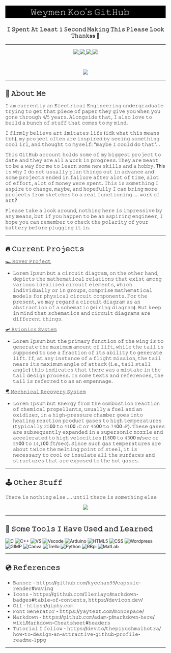 <p align="center">
  <a href="https://youtu.be/xcaQ95P2-0M" target="_blank">
  <img src="https://github.com/WeymenKoo/WeymenKoo/blob/main/Stuff.png"/>
  </a>
</p>


<h3 align="center">𝙸 𝚂𝚙𝚎𝚗𝚝 𝙰𝚝 𝙻𝚎𝚊𝚜𝚝 𝟷 𝚂𝚎𝚌𝚘𝚗𝚍 𝙼𝚊𝚔𝚒𝚗𝚐 𝚃𝚑𝚒𝚜 𝙿𝚕𝚎𝚊𝚜𝚎 𝙻𝚘𝚘𝚔 𝚃𝚑𝚊𝚗𝚔ss 🍵</h3>

<hr> 

<p align="center">
  <a href="https://www.linkedin.com/in/weymenkoo/" target="_blank">
    <img height="30" src="https://img.shields.io/badge/linkedin-%230077B5.svg?style=for-the-badge&logo=linkedin&logoColor=white"/>
  </a>
  <a href="mailto:kchweymen@gmail.com" target="_blank">
    <img height="30" src="https://img.shields.io/badge/Gmail-D14836?style=for-the-badge&logo=gmail&logoColor=white"/>
  </a>
  <a href="https://www.reddit.com/user/kooweymen" target="_blank">
    <img height="30" src="https://img.shields.io/badge/Reddit-%23FF4500.svg?style=for-the-badge&logo=Reddit&logoColor=white"/>
  </a>
  <a href="https://www.youtube.com/watch?v=lpiB2wMc49g" target="_blank">
    <img height="30" src="https://img.shields.io/badge/Discord-%237289DA.svg?style=for-the-badge&logo=discord&logoColor=white"/>
  </a>
</p>

<br>

<p align="center">
  <a href="https://youtu.be/b9TE3226T-g">
  <img height="400" src="https://media.giphy.com/media/3ov9jVnbc2E7rCO0Ao/giphy.gif"/>
  </a>
</p>

<hr> 


## 📸 𝙰𝚋𝚘𝚞𝚝 𝙼𝚎 

𝙸 𝚊𝚖 𝚌𝚞𝚛𝚛𝚎𝚗𝚝𝚕𝚢 𝚊𝚗 𝙴𝚕𝚎𝚌𝚝𝚛𝚒𝚌𝚊𝚕 𝙴𝚗𝚐𝚒𝚗𝚎𝚎𝚛𝚒𝚗𝚐 𝚞𝚗𝚍𝚎𝚛𝚐𝚛𝚊𝚍𝚞𝚊𝚝𝚎 𝚝𝚛𝚢𝚒𝚗𝚐 𝚝𝚘 𝚐𝚎𝚝 𝚝𝚑𝚊𝚝 𝚙𝚒𝚎𝚌𝚎 𝚘𝚏 𝚙𝚊𝚙𝚎𝚛 𝚝𝚑𝚎𝚢 𝚐𝚒𝚟𝚎 𝚢𝚘𝚞 𝚠𝚑𝚎𝚗 𝚢𝚘𝚞 𝚐𝚘𝚗𝚎 𝚝𝚑𝚛𝚘𝚞𝚐𝚑 𝟺/𝟻 𝚢𝚎𝚊𝚛𝚜. 𝙰𝚕𝚘𝚗𝚐𝚜𝚒𝚍𝚎 𝚝𝚑𝚊𝚝, 𝙸 𝚊𝚕𝚜𝚘 𝚕𝚘𝚟𝚎 𝚝𝚘 𝚋𝚞𝚒𝚕𝚍 𝚊 𝚋𝚞𝚗𝚌𝚑 𝚘𝚏 𝚜𝚝𝚞𝚏𝚏 𝚝𝚑𝚊𝚝 𝚌𝚘𝚖𝚎𝚜 𝚝𝚘 𝚖𝚢 𝚖𝚒𝚗𝚍. 

𝙸 𝚏𝚒𝚛𝚖𝚕𝚢 𝚋𝚎𝚕𝚒𝚎𝚟𝚎 𝚊𝚛𝚝 𝚒𝚖𝚒𝚝𝚊𝚝𝚎𝚜 𝚕𝚒𝚏𝚎 (𝚒𝚍𝚔 𝚠𝚑𝚊𝚝 𝚝𝚑𝚒𝚜 𝚖𝚎𝚊𝚗𝚜 𝚝𝚋𝚑), 𝚖𝚢 𝚙𝚛𝚘𝚓𝚎𝚌𝚝 𝚘𝚏𝚝𝚎𝚗 𝚊𝚛𝚎 𝚒𝚗𝚜𝚙𝚒𝚛𝚎𝚍 𝚋𝚢 𝚜𝚎𝚎𝚒𝚗𝚐 𝚜𝚘𝚖𝚎𝚝𝚑𝚒𝚗𝚐 𝚌𝚘𝚘𝚕 𝚒𝚛𝚕, 𝚊𝚗𝚍 𝚝𝚑𝚘𝚞𝚐𝚑𝚝 𝚝𝚘 𝚖𝚢𝚜𝚎𝚕𝚏: "𝚖𝚊𝚢𝚋𝚎 𝙸 𝚌𝚘𝚞𝚕𝚍 𝚍𝚘 𝚝𝚑𝚊𝚝"...

𝚃𝚑𝚒𝚜 𝙶𝚒𝚝𝙷𝚞𝚋 𝚊𝚌𝚌𝚘𝚞𝚗𝚝 𝚑𝚘𝚕𝚍𝚜 𝚜𝚘𝚖𝚎 𝚘𝚏 𝚖𝚢 𝚋𝚒𝚐𝚐𝚎𝚜𝚝 𝚙𝚛𝚘𝚓𝚎𝚌𝚝 𝚝𝚘 𝚍𝚊𝚝𝚎 𝚊𝚗𝚍 𝚝𝚑𝚎𝚢 𝚊𝚛𝚎 𝚊𝚕𝚕 𝚊 𝚠𝚘𝚛𝚔 𝚒𝚗 𝚙𝚛𝚘𝚐𝚛𝚎𝚜𝚜. 𝚃𝚑𝚎𝚢 𝚊𝚛𝚎 𝚖𝚎𝚊𝚗𝚝 𝚝𝚘 𝚋𝚎 𝚊 𝚠𝚊𝚢 𝚏𝚘𝚛 𝚖𝚎 𝚝𝚘 𝚕𝚎𝚊𝚛𝚗 𝚜𝚘𝚖𝚎 𝚗𝚎𝚠 𝚜𝚔𝚒𝚕𝚕𝚜 𝚊𝚗𝚍 𝚊 𝚑𝚘𝚋𝚋𝚢. This 𝚒𝚜 𝚠𝚑𝚢 𝙸 𝚍𝚘 𝚗𝚘𝚝 𝚞𝚜𝚞𝚊𝚕𝚕𝚢 𝚙𝚕𝚊𝚗 𝚝𝚑𝚒𝚗𝚐𝚜 𝚘𝚞𝚝 𝚒𝚗 𝚊𝚍𝚟𝚊𝚗𝚌𝚎 𝚊𝚗𝚍 𝚜𝚘𝚖𝚎 𝚙𝚛𝚘𝚓𝚎𝚌𝚝𝚜 𝚎𝚗𝚍𝚎𝚍 𝚒𝚗 𝚏𝚊𝚒𝚕𝚞𝚛𝚎 𝚊𝚏𝚝𝚎𝚛 𝚊𝚕𝚘𝚝 𝚘𝚏 𝚝𝚒𝚖𝚎, 𝚊𝚕𝚘𝚝 𝚘𝚏 𝚎𝚏𝚏𝚘𝚛𝚝, 𝚊𝚕𝚘𝚝 𝚘𝚏 𝚖𝚘𝚗𝚎𝚢 𝚠𝚎𝚛𝚎 𝚜𝚙𝚎𝚗𝚝. 𝚃𝚑𝚒𝚜 𝚒𝚜 𝚜𝚘𝚖𝚎𝚝𝚑𝚒𝚗𝚐 𝙸 𝚊𝚜𝚙𝚒𝚛𝚎 𝚝𝚘 𝚌𝚑𝚊𝚗𝚐𝚎, 𝚖𝚊𝚢𝚋𝚎, 𝚊𝚗𝚍 𝚑𝚘𝚙𝚎𝚏𝚞𝚕𝚕𝚢 𝙸 𝚌𝚊𝚗 𝚋𝚛𝚒𝚗𝚐 𝚖𝚘𝚛𝚎 𝚙𝚛𝚘𝚓𝚎𝚌𝚝𝚜 𝚏𝚛𝚘𝚖 𝚜𝚔𝚎𝚝𝚌𝚑𝚎𝚜 𝚝𝚘 𝚊 𝚛𝚎𝚊𝚕 𝚏𝚞𝚗𝚌𝚝𝚒𝚘𝚗𝚒𝚗𝚐 .... 𝚠𝚘𝚛𝚔 𝚘𝚏 𝚊𝚛𝚝?

𝙿𝚕𝚎𝚊𝚜𝚎 𝚝𝚊𝚔𝚎 𝚊 𝚕𝚘𝚘𝚔 𝚊𝚛𝚘𝚞𝚗𝚍, 𝚗𝚘𝚝𝚑𝚒𝚗𝚐 𝚑𝚎𝚛𝚎 𝚒𝚜 𝚒𝚖𝚙𝚛𝚎𝚜𝚜𝚒𝚟𝚎 𝚋𝚢 𝚊𝚗𝚢 𝚖𝚎𝚊𝚗𝚜, 𝚋𝚞𝚝 𝚒𝚏 𝚢𝚘𝚞 𝚑𝚊𝚙𝚙𝚎𝚗 𝚝𝚘 𝚋𝚎 𝚊𝚗 𝚊𝚜𝚙𝚒𝚛𝚒𝚗𝚐 𝚎𝚗𝚐𝚒𝚗𝚎𝚎𝚛, 𝙸 𝚑𝚘𝚙𝚎 𝚢𝚘𝚞 𝚌𝚊𝚗 𝚛𝚎𝚖𝚎𝚖𝚋𝚎𝚛 𝚝𝚘 𝚌𝚑𝚎𝚌𝚔 𝚝𝚑𝚎 𝚙𝚘𝚕𝚊𝚛𝚒𝚝𝚢 𝚘𝚏 𝚢𝚘𝚞𝚛 𝚋𝚊𝚝𝚝𝚎𝚛𝚢 𝚋𝚎𝚏𝚘𝚛𝚎 𝚙𝚕𝚞𝚐𝚐𝚒𝚗𝚐 𝚒𝚝 𝚒𝚗.

<hr>

## 🔥 𝙲𝚞𝚛𝚛𝚎𝚗𝚝 𝙿𝚛𝚘𝚓𝚎𝚌𝚝𝚜

[🏎️ 𝚁𝚘𝚟𝚎𝚛 𝙿𝚛𝚘𝚓𝚎𝚌𝚝](https://github.com/WeymenKoo/Rover-Project)
- 𝙻𝚘𝚛𝚎𝚖 𝙸𝚙𝚜𝚞𝚖 𝚋𝚞𝚝 𝚊 𝚌𝚒𝚛𝚌𝚞𝚒𝚝 𝚍𝚒𝚊𝚐𝚛𝚊𝚖, 𝚘𝚗 𝚝𝚑𝚎 𝚘𝚝𝚑𝚎𝚛 𝚑𝚊𝚗𝚍, 𝚍𝚎𝚙𝚒𝚌𝚝𝚜 𝚝𝚑𝚎 𝚖𝚊𝚝𝚑𝚎𝚖𝚊𝚝𝚒𝚌𝚊𝚕 𝚛𝚎𝚕𝚊𝚝𝚒𝚘𝚗𝚜 𝚝𝚑𝚊𝚝 𝚎𝚡𝚒𝚜𝚝 𝚊𝚖𝚘𝚗𝚐 𝚟𝚊𝚛𝚒𝚘𝚞𝚜 𝚒𝚍𝚎𝚊𝚕𝚒𝚣𝚎𝚍 𝚌𝚒𝚛𝚌𝚞𝚒𝚝 𝚎𝚕𝚎𝚖𝚎𝚗𝚝𝚜, 𝚠𝚑𝚒𝚌𝚑 𝚒𝚗𝚍𝚒𝚟𝚒𝚍𝚞𝚊𝚕𝚕𝚢 𝚘𝚛 𝚒𝚗 𝚐𝚛𝚘𝚞𝚙𝚜, 𝚌𝚘𝚖𝚙𝚛𝚒𝚜𝚎 𝚖𝚊𝚝𝚑𝚎𝚖𝚊𝚝𝚒𝚌𝚊𝚕 𝚖𝚘𝚍𝚎𝚕𝚜 𝚏𝚘𝚛 𝚙𝚑𝚢𝚜𝚒𝚌𝚊𝚕 𝚌𝚒𝚛𝚌𝚞𝚒𝚝 𝚌𝚘𝚖𝚙𝚘𝚗𝚎𝚗𝚝𝚜. 𝙵𝚘𝚛 𝚝𝚑𝚎 𝚙𝚛𝚎𝚜𝚎𝚗𝚝, 𝚠𝚎 𝚖𝚊𝚢 𝚛𝚎𝚐𝚊𝚛𝚍 𝚊 𝚌𝚒𝚛𝚌𝚞𝚒𝚝 𝚍𝚒𝚊𝚐𝚛𝚊𝚖 𝚊𝚜 𝚊𝚗 𝚊𝚋𝚜𝚝𝚛𝚊𝚌𝚝𝚒𝚘𝚗 𝚘𝚏 𝚊 𝚜𝚌𝚑𝚎𝚖𝚊𝚝𝚒𝚌 (𝚠𝚒𝚛𝚒𝚗𝚐 𝚍𝚒𝚊𝚐𝚛𝚊𝚖). 𝙱𝚞𝚝 𝚔𝚎𝚎𝚙 𝚒𝚗 𝚖𝚒𝚗𝚍 𝚝𝚑𝚊𝚝 𝚜𝚌𝚑𝚎𝚖𝚊𝚝𝚒𝚌𝚜 𝚊𝚗𝚍 𝚌𝚒𝚛𝚌𝚞𝚒𝚝 𝚍𝚒𝚊𝚐𝚛𝚊𝚖𝚜 𝚊𝚛𝚎 𝚍𝚒𝚏𝚏𝚎𝚛𝚎𝚗𝚝 𝚝𝚑𝚒𝚗𝚐𝚜. 

[🛩️ 𝙰𝚟𝚒𝚘𝚗𝚒𝚌𝚜 𝚂𝚢𝚜𝚝𝚎𝚖](https://github.com/WeymenKoo/Water-Rocket-Avionics)
- 𝙻𝚘𝚛𝚎𝚖 𝙸𝚙𝚜𝚞𝚖 𝚋𝚞𝚝 𝚝𝚑𝚎 𝚙𝚛𝚒𝚖𝚊𝚛𝚢 𝚏𝚞𝚗𝚌𝚝𝚒𝚘𝚗 𝚘𝚏 𝚝𝚑𝚎 𝚠𝚒𝚗𝚐 𝚒𝚜 𝚝𝚘 𝚐𝚎𝚗𝚎𝚛𝚊𝚝𝚎 𝚝𝚑𝚎 𝚖𝚊𝚡𝚒𝚖𝚞𝚖 𝚊𝚖𝚘𝚞𝚗𝚝 𝚘𝚏 𝚕𝚒𝚏𝚝, 𝚠𝚑𝚒𝚕𝚎 𝚝𝚑𝚎 𝚝𝚊𝚒𝚕 𝚒𝚜 𝚜𝚞𝚙𝚙𝚘𝚜𝚎𝚍 𝚝𝚘 𝚞𝚜𝚎 𝚊 𝚏𝚛𝚊𝚌𝚝𝚒𝚘𝚗 𝚘𝚏 𝚒𝚝𝚜 𝚊𝚋𝚒𝚕𝚒𝚝𝚢 𝚝𝚘 𝚐𝚎𝚗𝚎𝚛𝚊𝚝𝚎 𝚕𝚒𝚏𝚝. 𝙸𝚏, 𝚊𝚝 𝚊𝚗𝚢 𝚒𝚗𝚜𝚝𝚊𝚗𝚌𝚎 𝚘𝚏 𝚊 𝚏𝚕𝚒𝚐𝚑𝚝 𝚖𝚒𝚜𝚜𝚒𝚘𝚗, 𝚝𝚑𝚎 𝚝𝚊𝚒𝚕 𝚗𝚎𝚊𝚛𝚜 𝚒𝚝𝚜 𝚖𝚊𝚡𝚒𝚖𝚞𝚖 𝚊𝚗𝚐𝚕𝚎 𝚘𝚏 𝚊𝚝𝚝𝚊𝚌𝚔 (𝚒.𝚎., 𝚝𝚊𝚒𝚕 𝚜𝚝𝚊𝚕𝚕 𝚊𝚗𝚐𝚕𝚎) 𝚝𝚑𝚒𝚜 𝚒𝚗𝚍𝚒𝚌𝚊𝚝𝚎𝚜 𝚝𝚑𝚊𝚝 𝚝𝚑𝚎𝚛𝚎 𝚠𝚊𝚜 𝚊 𝚖𝚒𝚜𝚝𝚊𝚔𝚎 𝚒𝚗 𝚝𝚑𝚎 𝚝𝚊𝚒𝚕 𝚍𝚎𝚜𝚒𝚐𝚗 𝚙𝚛𝚘𝚌𝚎𝚜𝚜. 𝙸𝚗 𝚜𝚘𝚖𝚎 𝚝𝚎𝚡𝚝𝚜 𝚊𝚗𝚍 𝚛𝚎𝚏𝚎𝚛𝚎𝚗𝚌𝚎𝚜, 𝚝𝚑𝚎 𝚝𝚊𝚒𝚕 𝚒𝚜 𝚛𝚎𝚏𝚎𝚛𝚛𝚎𝚍 𝚝𝚘 𝚊𝚜 𝚊𝚗 𝚎𝚖𝚙𝚎𝚗𝚗𝚊𝚐𝚎.

[🪂 𝙼𝚎𝚌𝚑𝚗𝚒𝚌𝚊𝚕 𝚁𝚎𝚌𝚘𝚟𝚎𝚛𝚢 𝚂𝚢𝚜𝚝𝚎𝚖](https://github.com/WeymenKoo/Water-Rocket-Avionics)
- 𝙻𝚘𝚛𝚎𝚖 𝙸𝚙𝚜𝚞𝚖 𝚋𝚞𝚝 𝙴𝚗𝚎𝚛𝚐𝚢 𝚏𝚛𝚘𝚖 𝚝𝚑𝚎 𝚌𝚘𝚖𝚋𝚞𝚜𝚝𝚒𝚘𝚗 𝚛𝚎𝚊𝚌𝚝𝚒𝚘𝚗 𝚘𝚏 𝚌𝚑𝚎𝚖𝚒𝚌𝚊𝚕 𝚙𝚛𝚘𝚙𝚎𝚕𝚕𝚊𝚗𝚝𝚜, 𝚞𝚜𝚞𝚊𝚕𝚕𝚢 𝚊 𝚏𝚞𝚎𝚕 𝚊𝚗𝚍 𝚊𝚗 𝚘𝚡𝚒𝚍𝚒𝚣𝚎𝚛, 𝚒𝚗 𝚊 𝚑𝚒𝚐𝚑-𝚙𝚛𝚎𝚜𝚜𝚞𝚛𝚎 𝚌𝚑𝚊𝚖𝚋𝚎𝚛 𝚐𝚘𝚎𝚜 𝚒𝚗𝚝𝚘 𝚑𝚎𝚊𝚝𝚒𝚗𝚐 𝚛𝚎𝚊𝚌𝚝𝚒𝚘𝚗 𝚙𝚛𝚘𝚍𝚞𝚌𝚝 𝚐𝚊𝚜𝚎𝚜 𝚝𝚘 𝚑𝚒𝚐𝚑 𝚝𝚎𝚖𝚙𝚎𝚛𝚊𝚝𝚞𝚛𝚎𝚜 (𝚝𝚢𝚙𝚒𝚌𝚊𝚕𝚕𝚢 𝟸𝟻00 𝚝𝚘 𝟺𝟷00 ∘𝙲 𝚘𝚛 𝟺𝟻00 𝚝𝚘 𝟽𝟺00 ∘𝙵). 𝚃𝚑𝚎𝚜𝚎 𝚐𝚊𝚜𝚎𝚜 𝚊𝚛𝚎 𝚜𝚞𝚋𝚜𝚎𝚚𝚞𝚎𝚗𝚝𝚕𝚢 𝚎𝚡𝚙𝚊𝚗𝚍𝚎𝚍 𝚒𝚗 𝚊 𝚜𝚞𝚙𝚎𝚛𝚜𝚘𝚗𝚒𝚌 𝚗𝚘𝚣𝚣𝚕𝚎 𝚊𝚗𝚍 𝚊𝚌𝚌𝚎𝚕𝚎𝚛𝚊𝚝𝚎𝚍 𝚝𝚘 𝚑𝚒𝚐𝚑 𝚟𝚎𝚕𝚘𝚌𝚒𝚝𝚒𝚎𝚜 (𝟷𝟾00 𝚝𝚘 𝟺𝟹00 𝚖/𝚜𝚎𝚌 𝚘𝚛 𝟻𝟿00 𝚝𝚘 𝟷𝟺,𝟷00 𝚏𝚝/𝚜𝚎𝚌). 𝚂𝚒𝚗𝚌𝚎 𝚜𝚞𝚌𝚑 𝚐𝚊𝚜 𝚝𝚎𝚖𝚙𝚎𝚛𝚊𝚝𝚞𝚛𝚎𝚜 𝚊𝚛𝚎 𝚊𝚋𝚘𝚞𝚝 𝚝𝚠𝚒𝚌𝚎 𝚝𝚑𝚎 𝚖𝚎𝚕𝚝𝚒𝚗𝚐 𝚙𝚘𝚒𝚗𝚝 𝚘𝚏 𝚜𝚝𝚎𝚎𝚕, 𝚒𝚝 𝚒𝚜 𝚗𝚎𝚌𝚎𝚜𝚜𝚊𝚛𝚢 𝚝𝚘 𝚌𝚘𝚘𝚕 𝚘𝚛 𝚒𝚗𝚜𝚞𝚕𝚊𝚝𝚎 𝚊𝚕𝚕 𝚝𝚑𝚎 𝚜𝚞𝚛𝚏𝚊𝚌𝚎𝚜 𝚊𝚗𝚍 𝚜𝚝𝚛𝚞𝚌𝚝𝚞𝚛𝚎𝚜 𝚝𝚑𝚊𝚝 𝚊𝚛𝚎 𝚎𝚡𝚙𝚘𝚜𝚎𝚍 𝚝𝚘 𝚝𝚑𝚎 𝚑𝚘𝚝 𝚐𝚊𝚜𝚎𝚜.

<hr>

## 🕹️ 𝙾𝚝𝚑𝚎𝚛 𝚂𝚝𝚞𝚏𝚏

𝚃𝚑𝚎𝚛𝚎 𝚒𝚜 𝚗𝚘𝚝𝚑𝚒𝚗𝚐 𝚎𝚕𝚜𝚎 .... 𝚞𝚗𝚝𝚒𝚕 𝚝𝚑𝚎𝚛𝚎 𝚒𝚜 𝚜𝚘𝚖𝚎𝚝𝚑𝚒𝚗𝚐 𝚎𝚕𝚜𝚎

<p align="center">
  <a href="https://youtu.be/GCe-D6sTLoc">
  <img height="400" src="https://media.giphy.com/media/3oEduVhPTUAzqm03NS/giphy.gif"/>
  </a>
</p>

<hr>

## 💾 𝚂𝚘𝚖𝚎 𝚃𝚘𝚘𝚕𝚜 𝙸 𝙷𝚊𝚟𝚎 𝚄𝚜𝚎𝚍 𝚊𝚗𝚍 𝙻𝚎𝚊𝚛𝚗𝚎𝚍

<p align="left">
 <img src="https://cdn.jsdelivr.net/gh/devicons/devicon/icons/c/c-line.svg" alt="C" width="45" height="45"/>
<img src="https://cdn.jsdelivr.net/gh/devicons/devicon/icons/cplusplus/cplusplus-line.svg" alt="C++" width="45" height="45"/>
  <img src="https://cdn.jsdelivr.net/gh/devicons/devicon/icons/visualstudio/visualstudio-plain.svg" alt="VS" width="45" height="45"/>
  <img src="https://cdn.jsdelivr.net/gh/devicons/devicon/icons/vscode/vscode-original.svg" alt="Vscode" width="45" height="45"/>
    <img src="https://cdn.jsdelivr.net/gh/devicons/devicon/icons/arduino/arduino-original-wordmark.svg" alt="Arduino" width="45" height="45"/>

<img src="https://cdn.jsdelivr.net/gh/devicons/devicon/icons/html5/html5-plain.svg" alt="HTML5" width="45" height="45"/>
  <img src="https://cdn.jsdelivr.net/gh/devicons/devicon/icons/css3/css3-plain.svg" alt="CSS" width="45" height="45"/>
    <img src="https://cdn.jsdelivr.net/gh/devicons/devicon/icons/wordpress/wordpress-plain.svg" alt="Wordpress" width="45" height="45"/>
  <img src="https://cdn.jsdelivr.net/gh/devicons/devicon/icons/gimp/gimp-original.svg" alt="GIMP" width="45" height="45"/>
  <img src="https://cdn.jsdelivr.net/gh/devicons/devicon/icons/canva/canva-original.svg" alt="Canva" width="45" height="45"/>
  <img src="https://cdn.jsdelivr.net/gh/devicons/devicon/icons/trello/trello-plain.svg" alt="Trello" width="45" height="45"/>

<img src="https://cdn.jsdelivr.net/gh/devicons/devicon/icons/python/python-original.svg" alt="Python" width="45" height="45"/>
<img src="https://cdn.jsdelivr.net/gh/devicons/devicon/icons/raspberrypi/raspberrypi-original.svg" alt="RBpi" width="45" height="45"/>
  <img src="https://cdn.jsdelivr.net/gh/devicons/devicon/icons/matlab/matlab-original.svg" alt="MatLab" width="45" height="45"/>

</p>

<hr>

## 💿 𝚁𝚎𝚏𝚎𝚛𝚎𝚗𝚌𝚎𝚜 

- 𝙱𝚊𝚗𝚗𝚎𝚛 - 𝚑𝚝𝚝𝚙𝚜://𝚐𝚒𝚝𝚑𝚞𝚋.𝚌𝚘𝚖/𝚔𝚢𝚎𝚌𝚑𝚊𝚗𝟿𝟿/𝚌𝚊𝚙𝚜𝚞𝚕𝚎-𝚛𝚎𝚗𝚍𝚎𝚛#𝚠𝚊𝚟𝚒𝚗𝚐
- 𝙸𝚌𝚘𝚗𝚜 - 𝚑𝚝𝚝𝚙𝚜://𝚐𝚒𝚝𝚑𝚞𝚋.𝚌𝚘𝚖/𝙸𝚕𝚎𝚛𝚒𝚊𝚢𝚘/𝚖𝚊𝚛𝚔𝚍𝚘𝚠𝚗-𝚋𝚊𝚍𝚐𝚎𝚜#𝚝𝚊𝚋𝚕𝚎-𝚘𝚏-𝚌𝚘𝚗𝚝𝚎𝚗𝚝𝚜, 𝚑𝚝𝚝𝚙𝚜://𝚍𝚎𝚟𝚒𝚌𝚘𝚗.𝚍𝚎𝚟/
- 𝙶𝚒𝚏 - 𝚑𝚝𝚝𝚙𝚜://𝚐𝚒𝚙𝚑𝚢.𝚌𝚘𝚖
- 𝙵𝚘𝚗𝚝 𝙶𝚎𝚗𝚎𝚛𝚊𝚝𝚘𝚛 - 𝚑𝚝𝚝𝚙𝚜://𝚢𝚊𝚢𝚝𝚎𝚡𝚝.𝚌𝚘𝚖/𝚖𝚘𝚗𝚘𝚜𝚙𝚊𝚌𝚎/
- 𝙼𝚊𝚛𝚔𝚍𝚘𝚠𝚗 - 𝚑𝚝𝚝𝚙𝚜://𝚐𝚒𝚝𝚑𝚞𝚋.𝚌𝚘𝚖/𝚊𝚍𝚊𝚖-𝚙/𝚖𝚊𝚛𝚔𝚍𝚘𝚠𝚗-𝚑𝚎𝚛𝚎/𝚠𝚒𝚔𝚒/𝙼𝚊𝚛𝚔𝚍𝚘𝚠𝚗-𝙲𝚑𝚎𝚊𝚝𝚜𝚑𝚎𝚎𝚝#𝚑𝚎𝚊𝚍𝚎𝚛𝚜
- 𝚃𝚞𝚝𝚘𝚛𝚒𝚊𝚕 𝙸 𝚏𝚘𝚕𝚕𝚘𝚠 - 𝚑𝚝𝚝𝚙𝚜://𝚍𝚎𝚟.𝚝𝚘/𝚝𝚑𝚎𝚙𝚒𝚢𝚞𝚜𝚑𝚖𝚊𝚕𝚑𝚘𝚝𝚛𝚊/𝚑𝚘𝚠-𝚝𝚘-𝚍𝚎𝚜𝚒𝚐𝚗-𝚊𝚗-𝚊𝚝𝚝𝚛𝚊𝚌𝚝𝚒𝚟𝚎-𝚐𝚒𝚝𝚑𝚞𝚋-𝚙𝚛𝚘𝚏𝚒𝚕𝚎-𝚛𝚎𝚊𝚍𝚖𝚎-𝟷𝚙𝚙𝚐

<hr>
